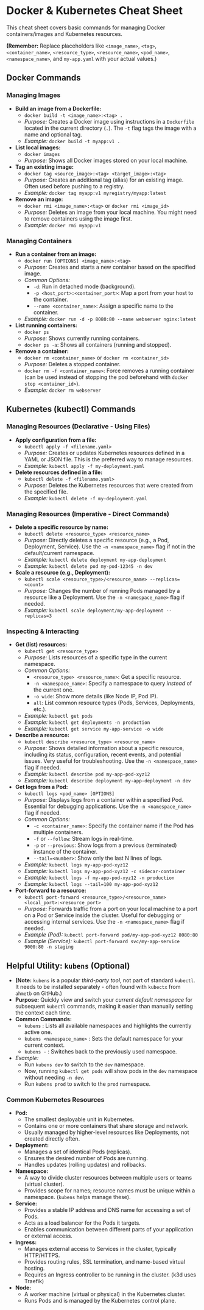 # Docker & Kubernetes Cheat Sheet

This cheat sheet covers basic commands for managing Docker containers/images and Kubernetes resources.

**(Remember:** Replace placeholders like `<image_name>`, `<tag>`, `<container_name>`, `<resource_type>`, `<resource_name>`, `<pod_name>`, `<namespace_name>`, and `my-app.yaml` with your actual values.)

## **Docker Commands**

### Managing Images

- **Build an image from a Dockerfile:**
  - `docker build -t <image_name>:<tag> .`
  - *Purpose:* Creates a Docker image using instructions in a `Dockerfile` located in the current directory (`.`). The `-t` flag tags the image with a name and optional tag.
  - *Example:* `docker build -t myapp:v1 .`
- **List local images:**
  - `docker images`
  - *Purpose:* Shows all Docker images stored on your local machine.
- **Tag an existing image:**
  - `docker tag <source_image>:<tag> <target_image>:<tag>`
  - *Purpose:* Creates an additional tag (alias) for an existing image. Often used before pushing to a registry.
  - *Example:* `docker tag myapp:v1 myregistry/myapp:latest`
- **Remove an image:**
  - `docker rmi <image_name>:<tag>` or `docker rmi <image_id>`
  - *Purpose:* Deletes an image from your local machine. You might need to remove containers using the image first.
  - *Example:* `docker rmi myapp:v1`

### Managing Containers

- **Run a container from an image:**
  - `docker run [OPTIONS] <image_name>:<tag>`
  - *Purpose:* Creates and starts a new container based on the specified image.
  - *Common Options:*
    - `-d`: Run in detached mode (background).
    - `-p <host_port>:<container_port>`: Map a port from your host to the container.
    - `--name <container_name>`: Assign a specific name to the container.
  - *Example:* `docker run -d -p 8080:80 --name webserver nginx:latest`
- **List running containers:**
  - `docker ps`
  - *Purpose:* Shows currently running containers.
  - `docker ps -a`: Shows all containers (running and stopped).
- **Remove a container:**
  - `docker rm <container_name>` or `docker rm <container_id>`
  - *Purpose:* Deletes a stopped container.
  - `docker rm -f <container_name>`: Force removes a running container (can be used instead of stopping the pod beforehand with `docker stop <container_id>`).
  - *Example:* `docker rm webserver`


## **Kubernetes (kubectl) Commands**

### Managing Resources (Declarative - Using Files)

- **Apply configuration from a file:**
  - `kubectl apply -f <filename.yaml>`
  - *Purpose:* Creates or updates Kubernetes resources defined in a YAML or JSON file. This is the preferred way to manage resources.
  - *Example:* `kubectl apply -f my-deployment.yaml`
- **Delete resources defined in a file:**
  - `kubectl delete -f <filename.yaml>`
  - *Purpose:* Deletes the Kubernetes resources that were created from the specified file.
  - *Example:* `kubectl delete -f my-deployment.yaml`

### Managing Resources (Imperative - Direct Commands)

- **Delete a specific resource by name:**
  - `kubectl delete <resource_type> <resource_name>`
  - *Purpose:* Directly deletes a specific resource (e.g., a Pod, Deployment, Service). Use the `-n <namespace_name>` flag if not in the default/current namespace.
  - *Example:* `kubectl delete deployment my-app-deployment`
  - *Example:* `kubectl delete pod my-pod-12345 -n dev`
- **Scale a resource (e.g., Deployment):**
  - `kubectl scale <resource_type>/<resource_name> --replicas=<count>`
  - *Purpose:* Changes the number of running Pods managed by a resource like a Deployment. Use the `-n <namespace_name>` flag if needed.
  - *Example:* `kubectl scale deployment/my-app-deployment --replicas=3`

### Inspecting & Interacting

- **Get (list) resources:**
  - `kubectl get <resource_type>`
  - *Purpose:* Lists resources of a specific type in the current namespace.
  - *Common Options:*
    - `<resource_type> <resource_name>`: Get a specific resource.
    - `-n <namespace_name>`: Specify a namespace to query *instead* of the current one.
    - `-o wide`: Show more details (like Node IP, Pod IP).
    - `all`: List common resource types (Pods, Services, Deployments, etc.).
  - *Example:* `kubectl get pods`
  - *Example:* `kubectl get deployments -n production`
  - *Example:* `kubectl get service my-app-service -o wide`
- **Describe a resource:**
  - `kubectl describe <resource_type> <resource_name>`
  - *Purpose:* Shows detailed information about a specific resource, including its status, configuration, recent events, and potential issues. Very useful for troubleshooting. Use the `-n <namespace_name>` flag if needed.
  - *Example:* `kubectl describe pod my-app-pod-xyz12`
  - *Example:* `kubectl describe deployment my-app-deployment -n dev`
- **Get logs from a Pod:**
  - `kubectl logs <pod_name> [OPTIONS]`
  - *Purpose:* Displays logs from a container within a specified Pod. Essential for debugging applications. Use the `-n <namespace_name>` flag if needed.
  - *Common Options:*
    - `-c <container_name>`: Specify the container name if the Pod has multiple containers.
    - `-f` or `--follow`: Stream logs in real-time.
    - `-p` or `--previous`: Show logs from a previous (terminated) instance of the container.
    - `--tail=<number>`: Show only the last N lines of logs.
  - *Example:* `kubectl logs my-app-pod-xyz12`
  - *Example:* `kubectl logs my-app-pod-xyz12 -c sidecar-container`
  - *Example:* `kubectl logs -f my-app-pod-xyz12 -n production`
  - *Example:* `kubectl logs --tail=100 my-app-pod-xyz12`
- **Port-forward to a resource:**
  - `kubectl port-forward <resource_type>/<resource_name> <local_port>:<resource_port>`
  - *Purpose:* Forwards traffic from a port on your local machine to a port on a Pod or Service inside the cluster. Useful for debugging or accessing internal services. Use the `-n <namespace_name>` flag if needed.
  - *Example (Pod):* `kubectl port-forward pod/my-app-pod-xyz12 8080:80`
  - *Example (Service):* `kubectl port-forward svc/my-app-service 9000:80 -n staging`


## **Helpful Utility: `kubens` (Optional)**

- **(Note:** `kubens` is a popular *third-party tool*, not part of standard `kubectl`. It needs to be installed separately - often found with `kubectx` from `ahmetb` on GitHub.)
- **Purpose:** Quickly view and switch your *current default namespace* for subsequent `kubectl` commands, making it easier than manually setting the context each time.
- **Common Commands:**
  - `kubens` : Lists all available namespaces and highlights the currently active one.
  - `kubens <namespace_name>` : Sets the default namespace for your current context.
  - `kubens -` : Switches back to the previously used namespace.
- *Example:*
  - Run `kubens dev` to switch to the `dev` namespace.
  - Now, running `kubectl get pods` will show pods in the `dev` namespace without needing `-n dev`.
  - Run `kubens prod` to switch to the `prod` namespace.


### **Common Kubernetes Resources**

- **Pod:**
  - The smallest deployable unit in Kubernetes.
  - Contains one or more containers that share storage and network.
  - Usually managed by higher-level resources like Deployments, not created directly often.
- **Deployment:**
  - Manages a set of identical Pods (replicas).
  - Ensures the desired number of Pods are running.
  - Handles updates (rolling updates) and rollbacks.
- **Namespace:**
  - A way to divide cluster resources between multiple users or teams (virtual cluster).
  - Provides scope for names; resource names must be unique within a namespace. (`kubens` helps manage these).
- **Service:**
  - Provides a stable IP address and DNS name for accessing a set of Pods.
  - Acts as a load balancer for the Pods it targets.
  - Enables communication between different parts of your application or external access.
- **Ingress:**
  - Manages external access to Services in the cluster, typically HTTP/HTTPS.
  - Provides routing rules, SSL termination, and name-based virtual hosting.
  - Requires an Ingress controller to be running in the cluster. (k3d uses Traefik)
- **Node:**
  - A worker machine (virtual or physical) in the Kubernetes cluster.
  - Runs Pods and is managed by the Kubernetes control plane.
